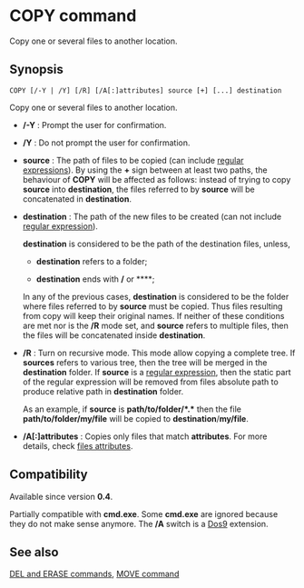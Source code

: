 # COPY command #

Copy one or several files to another location.

## Synopsis ##

    COPY [/-Y | /Y] [/R] [/A[:]attributes] source [+] [...] destination

Copy one or several files to another location.

* **/-Y** : Prompt the user for confirmation.

* **/Y** : Do not prompt the user for confirmation.

* **source** : The path of files to be copied \(can include [regular 
  expressions](spec/regexp)\). By using the **+** sign between at least two 
  paths, the behaviour of **COPY** will be affected as follows: instead of 
  trying to copy **source** into **destination**, the files referred to by 
  **source** will be concatenated in **destination**.

* **destination** : The path of the new files to be created \(can not include 
  [regular expression](spec/regexp)\).

  **destination** is considered to be the path of the destination files, 
  unless,

  * **destination** refers to a folder;

  * **destination** ends with **/** or **\**;

  In any of the previous cases, **destination** is considered to be the folder 
  where files referred to by **source** must be copied. Thus files resulting 
  from copy will keep their original names. If neither of these conditions are 
  met nor is the **/R** mode set, and **source** refers to multiple files, 
  then the files will be concatenated inside **destination**.

* **/R** : Turn on recursive mode. This mode allow copying a complete tree. If 
  **sources** refers to various tree, then the tree will be merged in the 
  **destination** folder. If **source** is a [regular 
  expression](spec/regexp), then the static part of the regular expression 
  will be removed from files absolute path to produce relative path in 
  **destination** folder.

  As an example, if **source** is **path/to/folder/\*.\*** then the file 
  **path/to/folder/my/file** will be copied to **destination**/**my/file**.

* **/A\[:\]attributes** : Copies only files that match **attributes**. For 
  more details, check [files attributes](spec/attr).

## Compatibility ##

Available since version **0.4**.

Partially compatible with **cmd.exe**. Some **cmd.exe** are ignored because 
they do not make sense anymore. The **/A** switch is a [Dos9](dos9) extension.

## See also ##

[DEL and ERASE commands](del), [MOVE command](move) 

